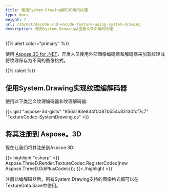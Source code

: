 ```yaml
---
title: 使用System.Drawing解码和编码纹理
type: docs
weight: 7
url: /zh/net/decode-and-encode-texture-using-system-drawing
description: 使用System.Drawing从图像文件中解码纹理
---
```

{{% alert color="primary" %}}

使用 [Aspose.3D for .NET](https://products.aspose.com/3d/net/)，开发人员使用外部图像编码器和解码器来加载纹理或将纹理保存为不同的图像格式。

{{% /alert %}}

##  **使用System.Drawing实现纹理编解码器**

使用以下类定义纹理编码器和纹理解码器:

{{< gist "aspose-3d-gists" "9563193e834f0087b554c83130fcf7c7" "TextureCodec-SystemDrawing.cs" >}}


##  **将其注册到 Aspose。3D**

现在让我们将其注册到Aspsoe.3D:

{{< highlight "csharp" >}}
    Aspose.ThreeD.Render.TextureCodec.RegisterCodec(new Aspose.ThreeD.GdiPlusCodec());
{{< /highlight >}}


注册此编解码器后，所有System.Drawing支持的图像格式都可以在TextureData.Save中使用。

